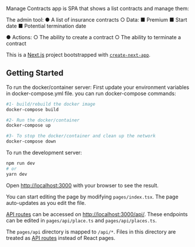 Manage Contracts app is SPA that shows a list contracts and manage them:

The admin tool:
   ● A list of insurance contracts
      ○ Data:
         ■ Premium
         ■ Start date
         ■ Potential termination date

   ● Actions:
      ○ The ability to create a contract
      ○ The ability to terminate a contract


This is a [Next.js](https://nextjs.org/) project bootstrapped with [`create-next-app`](https://github.com/vercel/next.js/tree/canary/packages/create-next-app).

## Getting Started

To run the docker/container server:
First update your environment variables in docker-compose.yml file.
 you can run docker-compose commands:

```bash
#1- build/rebuild the docker image
docker-compose build

#2- Run the docker/container
docker-compose up 

#3- To stop the docker/container and clean up the network
docker-compose down
```

To run the development server:

```bash
npm run dev
# or
yarn dev
```

Open [http://localhost:3000](http://localhost:3000) with your browser to see the result.

You can start editing the page by modifying `pages/index.tsx`. The page auto-updates as you edit the file.

[API routes](https://nextjs.org/docs/api-routes/introduction) can be accessed on [http://localhost:3000/api/](http://localhost:3000/api/). These endpoints can be edited in `pages/api/place.ts` and `pages/api/places.ts`.

The `pages/api` directory is mapped to `/api/*`. Files in this directory are treated as [API routes](https://nextjs.org/docs/api-routes/introduction) instead of React pages.

